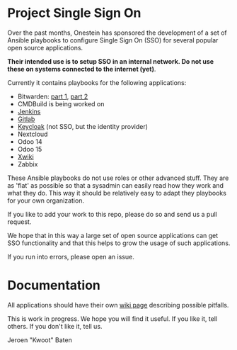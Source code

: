 # Project Single Sign On

Over the past months, Onestein has sponsored the development of a set of
Ansible playbooks to configure Single Sign On (SSO) for several popular open
source applications.

**Their intended use is to setup SSO in an internal network. Do not use these on systems connected to the internet (yet)**.

Currently it contains playbooks for the following applications:

- Bitwarden: [part 1](playbooks/install-bitwarden-part-1.yml), [part 2](playbooks/install-bitwarden-part-2-saml-sso.yml)
- CMDBuild is being worked on
- [Jenkins](playbooks/install-jenkins-sso.yml)
- [Gitlab](playbooks/install-gitlab-sso.yml)
- [Keycloak](playbooks/install-keycloak-nginx.yml) (not SSO, but the identity provider)
- Nextcloud
- Odoo 14
- Odoo 15
- [Xwiki](playbooks/install-xwiki-sso.yml)
- Zabbix

These Ansible playbooks do not use roles or other advanced stuff.
They are as 'flat' as possible so that a sysadmin can easily read how they work and what they do.
This way it should be relatively easy to adapt they playbooks for your own organization.

If you like to add your work to this repo, please do so and send us a pull request.

We hope that in this way a large set of open source applications can get SSO functionality
and that this helps to grow the usage of such applications.

If you run into errors, please open an issue.

# Documentation

All applications should have their own [wiki page](https://github.com/onesteinbv/Project_Single_Sign_On/wiki) describing possible pitfalls.

This is work in progress. We hope you will find it useful.
If you like it, tell others. If you don't like it, tell us.

Jeroen "Kwoot" Baten
